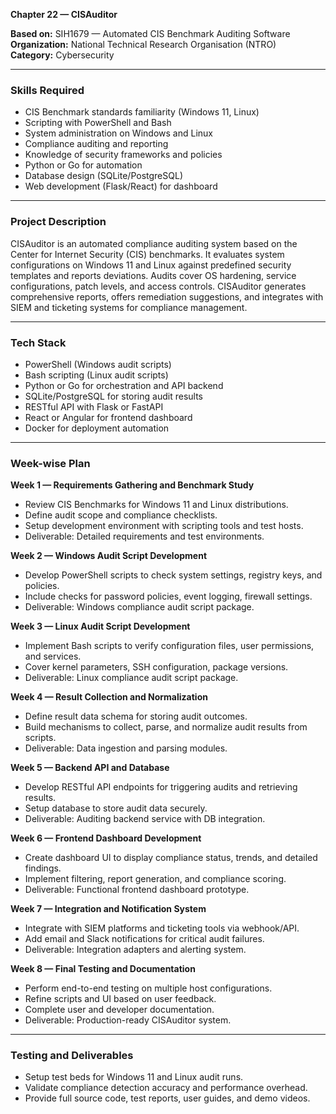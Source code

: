 **Chapter 22 — CISAuditor**

**Based on:** SIH1679 — Automated CIS Benchmark Auditing Software  
**Organization:** National Technical Research Organisation (NTRO)  
**Category:** Cybersecurity  

***

### Skills Required  
- CIS Benchmark standards familiarity (Windows 11, Linux)  
- Scripting with PowerShell and Bash  
- System administration on Windows and Linux  
- Compliance auditing and reporting  
- Knowledge of security frameworks and policies  
- Python or Go for automation  
- Database design (SQLite/PostgreSQL)  
- Web development (Flask/React) for dashboard  

***

### Project Description  
CISAuditor is an automated compliance auditing system based on the Center for Internet Security (CIS) benchmarks. It evaluates system configurations on Windows 11 and Linux against predefined security templates and reports deviations. Audits cover OS hardening, service configurations, patch levels, and access controls. CISAuditor generates comprehensive reports, offers remediation suggestions, and integrates with SIEM and ticketing systems for compliance management.

***

### Tech Stack  
- PowerShell (Windows audit scripts)  
- Bash scripting (Linux audit scripts)  
- Python or Go for orchestration and API backend  
- SQLite/PostgreSQL for storing audit results  
- RESTful API with Flask or FastAPI  
- React or Angular for frontend dashboard  
- Docker for deployment automation  

***

### Week-wise Plan  

**Week 1 — Requirements Gathering and Benchmark Study**  
- Review CIS Benchmarks for Windows 11 and Linux distributions.  
- Define audit scope and compliance checklists.  
- Setup development environment with scripting tools and test hosts.  
- Deliverable: Detailed requirements and test environments.

**Week 2 — Windows Audit Script Development**  
- Develop PowerShell scripts to check system settings, registry keys, and policies.  
- Include checks for password policies, event logging, firewall settings.  
- Deliverable: Windows compliance audit script package.

**Week 3 — Linux Audit Script Development**  
- Implement Bash scripts to verify configuration files, user permissions, and services.  
- Cover kernel parameters, SSH configuration, package versions.  
- Deliverable: Linux compliance audit script package.

**Week 4 — Result Collection and Normalization**  
- Define result data schema for storing audit outcomes.  
- Build mechanisms to collect, parse, and normalize audit results from scripts.  
- Deliverable: Data ingestion and parsing modules.

**Week 5 — Backend API and Database**  
- Develop RESTful API endpoints for triggering audits and retrieving results.  
- Setup database to store audit data securely.  
- Deliverable: Auditing backend service with DB integration.

**Week 6 — Frontend Dashboard Development**  
- Create dashboard UI to display compliance status, trends, and detailed findings.  
- Implement filtering, report generation, and compliance scoring.  
- Deliverable: Functional frontend dashboard prototype.

**Week 7 — Integration and Notification System**  
- Integrate with SIEM platforms and ticketing tools via webhook/API.  
- Add email and Slack notifications for critical audit failures.  
- Deliverable: Integration adapters and alerting system.

**Week 8 — Final Testing and Documentation**  
- Perform end-to-end testing on multiple host configurations.  
- Refine scripts and UI based on user feedback.  
- Complete user and developer documentation.  
- Deliverable: Production-ready CISAuditor system.

***

### Testing and Deliverables  
- Setup test beds for Windows 11 and Linux audit runs.  
- Validate compliance detection accuracy and performance overhead.  
- Provide full source code, test reports, user guides, and demo videos.
